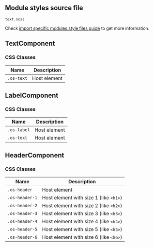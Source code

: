 ## Module styles source file

`text.scss`

Check [import specific modules style files guide](https://ngx-os.io/guides/import-specific-modules-style-files)
to get more information.

## TextComponent

### CSS Classes
| Name          | Description                       |
| ------------- | --------------------------------- |
| `.os-text`    | Host element                      |

## LabelComponent

### CSS Classes
| Name           | Description                       |
| -------------- | --------------------------------- |
| `.os-label`    | Host element                      |
| `.os-text`     | Host element                      |

## HeaderComponent

### CSS Classes
| Name           | Description                            |
| -------------- | -------------------------------------- |
| `.os-header`   | Host element                           |
| `.os-header-1` | Host element with size 1 (like `<h1>`) |
| `.os-header-2` | Host element with size 2 (like `<h2>`) |
| `.os-header-3` | Host element with size 3 (like `<h3>`) |
| `.os-header-4` | Host element with size 4 (like `<h4>`) |
| `.os-header-5` | Host element with size 5 (like `<h5>`) |
| `.os-header-6` | Host element with size 6 (like `<h6>`) |
